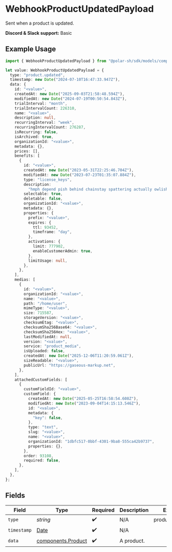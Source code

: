 # WebhookProductUpdatedPayload

Sent when a product is updated.

**Discord & Slack support:** Basic

## Example Usage

```typescript
import { WebhookProductUpdatedPayload } from "@polar-sh/sdk/models/components/webhookproductupdatedpayload.js";

let value: WebhookProductUpdatedPayload = {
  type: "product.updated",
  timestamp: new Date("2024-07-10T16:47:33.947Z"),
  data: {
    id: "<value>",
    createdAt: new Date("2025-09-03T21:58:48.594Z"),
    modifiedAt: new Date("2024-07-19T00:50:54.843Z"),
    trialInterval: "month",
    trialIntervalCount: 226310,
    name: "<value>",
    description: null,
    recurringInterval: "week",
    recurringIntervalCount: 276287,
    isRecurring: false,
    isArchived: true,
    organizationId: "<value>",
    metadata: {},
    prices: [],
    benefits: [
      {
        id: "<value>",
        createdAt: new Date("2023-05-31T22:25:46.704Z"),
        modifiedAt: new Date("2023-07-23T01:35:07.884Z"),
        type: "license_keys",
        description:
          "hmph depend pish behind chainstay spattering actually owlishly to",
        selectable: true,
        deletable: false,
        organizationId: "<value>",
        metadata: {},
        properties: {
          prefix: "<value>",
          expires: {
            ttl: 93452,
            timeframe: "day",
          },
          activations: {
            limit: 777902,
            enableCustomerAdmin: true,
          },
          limitUsage: null,
        },
      },
    ],
    medias: [
      {
        id: "<value>",
        organizationId: "<value>",
        name: "<value>",
        path: "/home/user",
        mimeType: "<value>",
        size: 715587,
        storageVersion: "<value>",
        checksumEtag: "<value>",
        checksumSha256Base64: "<value>",
        checksumSha256Hex: "<value>",
        lastModifiedAt: null,
        version: "<value>",
        service: "product_media",
        isUploaded: false,
        createdAt: new Date("2025-12-06T11:20:59.061Z"),
        sizeReadable: "<value>",
        publicUrl: "https://gaseous-markup.net",
      },
    ],
    attachedCustomFields: [
      {
        customFieldId: "<value>",
        customField: {
          createdAt: new Date("2025-05-25T16:58:54.608Z"),
          modifiedAt: new Date("2023-09-04T14:15:13.546Z"),
          id: "<value>",
          metadata: {
            "key": false,
          },
          type: "text",
          slug: "<value>",
          name: "<value>",
          organizationId: "1dbfc517-0bbf-4301-9ba8-555ca42b9737",
          properties: {},
        },
        order: 93108,
        required: false,
      },
    ],
  },
};
```

## Fields

| Field                                                                                         | Type                                                                                          | Required                                                                                      | Description                                                                                   | Example                                                                                       |
| --------------------------------------------------------------------------------------------- | --------------------------------------------------------------------------------------------- | --------------------------------------------------------------------------------------------- | --------------------------------------------------------------------------------------------- | --------------------------------------------------------------------------------------------- |
| `type`                                                                                        | *string*                                                                                      | :heavy_check_mark:                                                                            | N/A                                                                                           | product.updated                                                                               |
| `timestamp`                                                                                   | [Date](https://developer.mozilla.org/en-US/docs/Web/JavaScript/Reference/Global_Objects/Date) | :heavy_check_mark:                                                                            | N/A                                                                                           |                                                                                               |
| `data`                                                                                        | [components.Product](../../models/components/product.md)                                      | :heavy_check_mark:                                                                            | A product.                                                                                    |                                                                                               |
